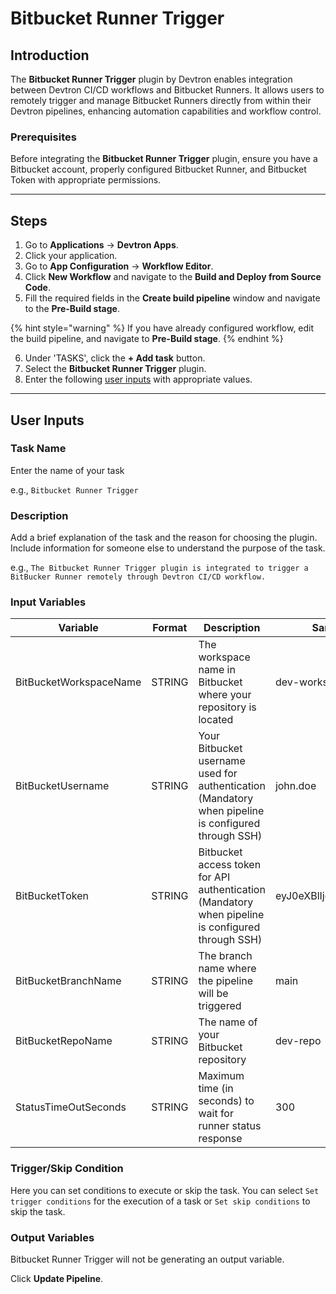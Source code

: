 # Bitbucket Runner Trigger

## Introduction

The **Bitbucket Runner Trigger** plugin by Devtron enables integration between Devtron CI/CD workflows and Bitbucket Runners. It allows users to remotely trigger and manage Bitbucket Runners directly from within their Devtron pipelines, enhancing automation capabilities and workflow control.

### Prerequisites

Before integrating the **Bitbucket Runner Trigger** plugin, ensure you have a Bitbucket account, properly configured Bitbucket Runner, and Bitbucket Token with appropriate permissions.

***

## Steps

1. Go to **Applications** → **Devtron Apps**.
2. Click your application.
3. Go to **App Configuration** → **Workflow Editor**.
4. Click **New Workflow** and navigate to the **Build and Deploy from Source Code**.
5. Fill the required fields in the **Create build pipeline** window and navigate to the **Pre-Build stage**.

{% hint style="warning" %}
If you have already configured workflow, edit the build pipeline, and navigate to **Pre-Build stage**.
{% endhint %}

6. Under 'TASKS', click the **+ Add task** button.
7. Select the **Bitbucket Runner Trigger** plugin.
8. Enter the following [user inputs](bitbucket-runner-trigger.md#user-inputs) with appropriate values.

***

## User Inputs

### Task Name

Enter the name of your task

e.g., `Bitbucket Runner Trigger`

### Description

Add a brief explanation of the task and the reason for choosing the plugin. Include information for someone else to understand the purpose of the task.

e.g., `The Bitbucket Runner Trigger plugin is integrated to trigger a BitBucker Runner remotely through Devtron CI/CD workflow.`

### Input Variables

| Variable               | Format | Description                                                                                         | Sample Value               |
| ---------------------- | ------ | --------------------------------------------------------------------------------------------------- | -------------------------- |
| BitBucketWorkspaceName | STRING | The workspace name in Bitbucket where your repository is located                                    | dev-workspace              |
| BitBucketUsername      | STRING | Your Bitbucket username used for authentication (Mandatory when pipeline is configured through SSH) | john.doe                   |
| BitBucketToken         | STRING | Bitbucket access token for API authentication (Mandatory when pipeline is configured through SSH)   | eyJ0eXBlIjoic2VydmljZV9hY2 |
| BitBucketBranchName    | STRING | The branch name where the pipeline will be triggered                                                | main                       |
| BitBucketRepoName      | STRING | The name of your Bitbucket repository                                                               | dev-repo                   |
| StatusTimeOutSeconds   | STRING | Maximum time (in seconds) to wait for runner status response                                        | 300                        |

### Trigger/Skip Condition

Here you can set conditions to execute or skip the task. You can select `Set trigger conditions` for the execution of a task or `Set skip conditions` to skip the task.

### Output Variables

Bitbucket Runner Trigger will not be generating an output variable.

Click **Update Pipeline**.
